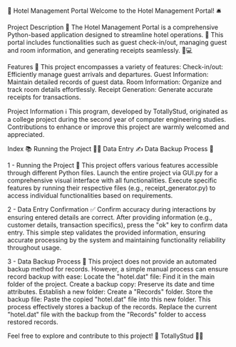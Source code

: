 🏨 Hotel Management Portal
Welcome to the Hotel Management Portal! 🛎️

Project Description 📝
The Hotel Management Portal is a comprehensive Python-based application designed to streamline hotel operations. 🌟 This portal includes functionalities such as guest check-in/out, managing guest and room information, and generating receipts seamlessly. 💼💻

Features 🌟
This project encompasses a variety of features:
Check-in/out: Efficiently manage guest arrivals and departures.
Guest Information: Maintain detailed records of guest data.
Room Information: Organize and track room details effortlessly.
Receipt Generation: Generate accurate receipts for transactions.


Project Information ℹ️
This program, developed by TotallyStud, originated as a college project during the second year of computer engineering studies. Contributions to enhance or improve this project are warmly welcomed and appreciated.


Index 📚
Running the Project 🏃‍♂️
Data Entry ✍️
Data Backup Process 💾

1 - Running the Project 🚀
This project offers various features accessible through different Python files.
Launch the entire project via GUI.py for a comprehensive visual interface with all functionalities.
Execute specific features by running their respective files (e.g., receipt_generator.py) to access individual functionalities based on requirements.


2 - Data Entry Confirmation ✅
Confirm accuracy during interactions by ensuring entered details are correct.
After providing information (e.g., customer details, transaction specifics), press the "ok" key to confirm data entry.
This simple step validates the provided information, ensuring accurate processing by the system and maintaining functionality reliability throughout usage.


3 - Data Backup Process 📂
This project does not provide an automated backup method for records. However, a simple manual process can ensure record backup with ease:
Locate the "hotel.dat" file: Find it in the main folder of the project.
Create a backup copy: Preserve its date and time attributes.
Establish a new folder: Create a "Records" folder.
Store the backup file: Paste the copied "hotel.dat" file into this new folder.
This process effectively stores a backup of the records. Replace the current "hotel.dat" file with the backup from the "Records" folder to access restored records.


Feel free to explore and contribute to this project! 🚀
TotallyStud 👨‍💻
